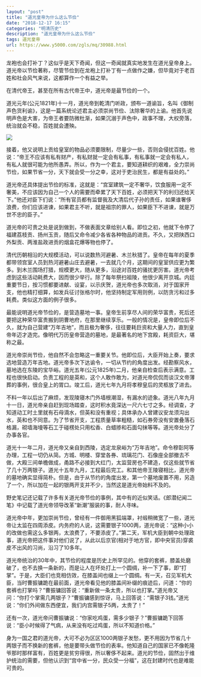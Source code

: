 ```yaml
---
layout: "post"
title: "道光皇帝为什么这么节俭"
date: "2018-12-17 16:15"
categories: "明清历史"
description: "道光皇帝为什么这么节俭"
tags: 道光皇帝
url: https://www.y5000.com/zgls/mq/30988.html
---
```






龙袍也会打补丁？这似乎是天下奇闻，但这一奇闻就真实地发生在道光皇帝身上。道光帝以节俭著称，尽管节俭到在龙袍上打补丁有一点做作之嫌，但毕竟对于老百姓和社会风气来说，这都算作一个有益之举。

在清代帝王，甚至在所有古代帝王中，道光帝是最节俭的一个。

道光元年(公元1821年)十一月，道光帝到乾清门听政，颁布一道谕旨，名叫《御制声色货利谕》，这是一篇系统论述君主必须崇尚节俭、汰除奢华的上谕。他首先说明声色是大害，为帝王者要防微杜渐，如果沉溺于声色中，政事不理，大权旁落，统治就会不稳，百姓就会遭殃。

![](https://img.y5000.com/uploads/allimg/180621/8-1P621135143P6.jpg)

接着，他又说明上贡给皇室的物品必须要限制，尽量少一些，否则会侵扰百姓。他说：“帝王不应该有私有财产，有私财就一定会有私事，有私事就一定会有私人，有私人就很可能为他所愚弄。所以，作为一个君主，要知道耕织的艰难，全力崇尚节俭，如果节省一分，天下就会受一分之幸，这对于吏治民生，都是有益处的。”

道光帝还具体提出节俭的标准，这就是：“宫室建筑一定不奢华，饮食服用一定不奢美，不应该因为自己一个人的需要而牵累了天下百姓，必须把天下的利归还给天下。”他还对臣下们说：“所有官员都有监督我及大清后代子孙的责任，如果谁奢侈浪费，你们应该进谏，如果君主不听，就是祖宗的罪人，如果臣下不进谏，就是万世不忠的臣子。”

道光帝的可贵之处是说到做到，不做表面文章给别人看。即位之初，他就下令停了福建荔枝贡、扬州玉贡，随后又命令减少各省各种物品的进贡。不久，又把陕西口外梨贡、两淮盐政进贡的烟盒花爆等物也停了。

清代历朝相沿的大规模活动，可以说数热河避暑、木兰秋猎了。皇帝在每年的夏季都带领宫室人员到热河避暑山庄去避暑，一去就几个月，这期间的皇室供应更为繁多。到木兰围场打猎，规模更大，随从更多，沿途对百姓的骚扰更厉害。道光帝考虑到这些活动耗费大，因而很少举行。除了每年祭扫祖陵，他很少离开京城。内廷重要节日，按习惯都要进献、设宴，以示庆贺，道光帝也多次取消，对于国家开支，他也精打细算，如发兵征讨张格尔时，他坚持制定军用则例，以防贪污和过多耗费。类似这方面的例子很多。

最能说明道光帝节俭的，是营造墓地一事。皇帝生前享尽人间的荣华富贵，死后还要把这种荣华富贵搬到阴曹地府，在那里继续享乐。一般的情况是，皇帝即位后不久，就为自己营建“万年吉地”，而且极为奢侈，往往要耗巨资和大量人力，直到皇帝年迈才造完。像明代万历皇帝营造的墓地，是最著名的地下宫殿，耗资巨大，堪称之最。

道光帝崇尚节俭，他自然不会忽略这一重要关节。他即位后，大臣开始上奏，要求选地营造万年吉地。道光帝多次下达谕令，一切从节约的角度出发。经勘察风水，墓地选在东陵的宝华峪。道光五年(公元1825年)二月，他亲自检查后表示满意。工程也很快启动。负责工程的是英和，这个人敢作敢为，对道光帝侃侃而谈汉文帝薄葬的事例，很合皇上的胃口。竣工后，道光七年九月将孝穆皇后的灵柩放了进去。

不料一年以后出了麻烦，发现陵寝木门外墙根潮湿，有漏水的迹象。道光八年九月十一日，道光帝亲自赶到现场踏查，这时积水竟深达一尺六七寸之多。经调查，才知道动工时土里就有石母滴水，但英和没有重视；具体承办人曾建议安龙须沟出水，英和也不同意。为了节省开支，工程质量草率粗糙，如石券旁没有安置叠落石格漏，砌墙海墁等石工于碰楞处只用松香、白蜡掺和石面勾抹等等。道光帝处分了办事各官。

道光十一年二月，道光帝又亲自到西陵，选定龙泉峪为“万年吉地”。命令穆彰阿等办理，工程一切仍从简。方城、明楼、穿堂各券、琉璃花门、石像座全部撤去不做，大殿三间单檐做成，甬路不必接到大红门，太监营房也不建造，仅这些就节省了几十万两银子。道光十五年九月，工程最后完工。和其他帝王陵寝相比，道光帝的墓地确实显得简朴。但是，由于从节约的角度出发，第一个墓地废置不用，另造了一个，所以加在一起的银两开支并不少，当然这是道光帝始料不及的。

野史笔记还记载了许多有关道光帝节俭的事例，其中有的近似笑话。《郎潜纪闻二笔》中记载了道光帝领导改革“新潮”服装的事，耐人寻味。

道光帝中年，更加崇尚节俭，曾经有一件御用黑狐端罩，衬缎稍微宽了一些，道光帝让太监在四周添皮。内务府的人说，这需要银子1000两，道光帝说：“这种小小的改做也需这么多银两，太浪费了，不要添皮了。”第二天，军机大臣到朝中处理政事，道光帝把这件事对他们说了，从此以后京官(相对于地方官，即中央官员)穿裘皮不出风的习尚，沿习了10多年。

道光帝统治的30年中，其节俭的程度是历史上所罕见的。他穿的套裤，膝盖处磨破了，也不去换一条新的，而是让人在坏处打上一个圆绸，补一下了事，即“打掌”。于是，大臣们也竞相仿效，在膝盖间也缀上一个圆绸。有一天，召见军机大臣，当时曹振镛跪在最前面，道光帝看见他的膝盖间补缀的痕迹后，问道：“你的套裤也打掌吗？”曹振镛回答说：“重新做一条太贵，所以也打掌。”道光帝又问：“你打个掌需几两银子？”曹振镛感到惊讶，马上回答说：“需银子3钱。”道光说：“你们外间做东西便宜，我们内宫需银子5两，太贵了！”

还有一次，道光帝问曹振镛说：“你家吃鸡蛋，需多少银子？”曹振镛跪下回答说：“臣小时候得了气病，从来没有吃过鸡蛋，所以不知道价格。”

身为一国之君的道光帝，大可不必为区区1000两银子发愁，更不用因为节省几十两银子而不换新的套裤，他是要带头做节俭的表率。他知道自己的国家已不像乾隆爷那时那样富有，百姓更是贫穷得很，所以奢侈不起来。道光的节俭，固然出于维护统治的需要，但他认识到“宫中省一分，民众受一分福”，这在封建时代也是难能可贵的。
